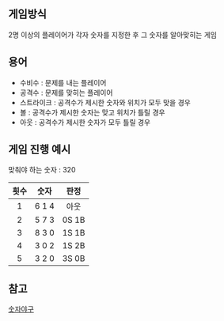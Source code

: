 ## 게임방식
2명 이상의 플레이어가 각자 숫자를 지정한 후 그 숫자를 알아맞히는 게임


## 용어
- 수비수 : 문제를 내는 플레이어
- 공격수 : 문제를 맞히는 플레이어
- 스트라이크 : 공격수가 제시한 숫자와 위치가 모두 맞을 경우
- 볼 : 공격수가 제시한 숫자는 맞고 위치가 틀릴 경우
- 아웃 : 공격수가 제시한 숫자가 모두 틀릴 경우


## 게임 진행 예시
맞춰야 하는 숫자 : 320

| 횟수 | 숫자 | 판정 |
|:----:|:----:|:----:|
| 1 | 6 1 4 | 아웃  |
| 2 | 5 7 3 | 0S 1B |
| 3 | 8 3 0 | 1S 1B |
| 4 | 3 0 2 | 1S 2B |
| 5 | 3 2 0 | 3S 0B |


## 참고
[숫자야구](https://namu.wiki/w/%EC%88%AB%EC%9E%90%EC%95%BC%EA%B5%AC)